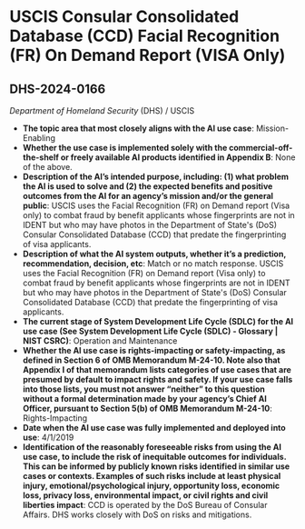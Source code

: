 # USCIS  Consular Consolidated Database (CCD) Facial Recognition (FR) On Demand Report (VISA Only)
## DHS-2024-0166
_Department of Homeland Security_ (DHS) / USCIS


+ **The topic area that most closely aligns with the AI use case**: Mission-Enabling
+ **Whether the use case is implemented solely with the commercial-off-the-shelf or freely available AI products identified in Appendix B**: None of the above.
+ **Description of the AI’s intended purpose, including: (1) what problem the AI is used to solve and (2) the expected benefits and positive outcomes from the AI for an agency’s mission and/or the general public**: USCIS uses the Facial Recognition (FR) on Demand report (Visa only) to combat fraud by benefit applicants whose fingerprints are not in IDENT but who may have photos in the Department of State's (DoS) Consular Consolidated Database (CCD) that predate the fingerprinting of visa applicants.
+ **Description of what the AI system outputs, whether it’s a prediction, recommendation, decision, etc**: Match or no match response.
USCIS uses the Facial Recognition (FR) on Demand report (Visa only) to combat fraud by benefit applicants whose fingerprints are not in IDENT but who may have photos in the Department of State's (DoS) Consular Consolidated Database (CCD) that predate the fingerprinting of visa applicants.
+ **The current stage of System Development Life Cycle (SDLC) for the AI use case (See System Development Life Cycle (SDLC) - Glossary | NIST CSRC)**: Operation and Maintenance
+ **Whether the AI use case is rights-impacting or safety-impacting, as defined in Section 6 of OMB Memorandum M-24-10. Note also that Appendix I of that memorandum lists categories of use cases that are presumed by default to impact rights and safety. If your use case falls into those lists, you must not answer “neither” to this question without a formal determination made by your agency’s Chief AI Officer, pursuant to Section 5(b) of OMB Memorandum M-24-10**: Rights-Impacting
+ **Date when the AI use case was fully implemented and deployed into use**: 4/1/2019
+ **Identification of the reasonably foreseeable risks from using the AI use case, to include the risk of inequitable outcomes for individuals. This can be informed by publicly known risks identified in similar use cases or contexts. Examples of such risks include at least physical injury, emotional/psychological injury, opportunity loss, economic loss, privacy loss, environmental impact, or civil rights and civil liberties impact**: CCD is operated by the DoS Bureau of Consular Affairs. DHS works closely with DoS on risks and mitigations.